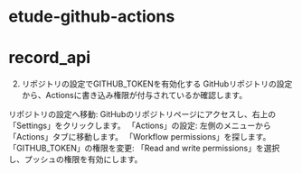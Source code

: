 # etude-github-actions
# record_api

2. リポジトリの設定でGITHUB_TOKENを有効化する
GitHubリポジトリの設定から、Actionsに書き込み権限が付与されているか確認します。

リポジトリの設定へ移動:
GitHubのリポジトリページにアクセスし、右上の「Settings」をクリックします。
「Actions」の設定:
左側のメニューから「Actions」タブに移動します。
「Workflow permissions」を探します。
「GITHUB_TOKEN」の権限を変更:
「Read and write permissions」を選択し、プッシュの権限を有効にします。